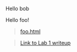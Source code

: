 Hello bob

Hello foo!

> [foo.html](https://oaragonsotelo.github.io/cse15l-lab-reports/foo.html)

> [Link to Lab 1 writeup](https://oaragonsotelo.github.io/cse15l-lab-reports/lab-report-1.html)
